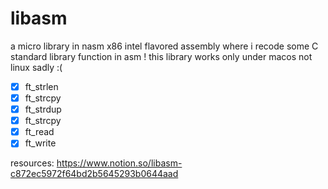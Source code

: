 # libasm
a micro library in nasm x86 intel flavored assembly where i recode some C standard library function in asm
! this library works only under macos not linux sadly :(
- [x] ft_strlen
- [x] ft_strcpy
- [x] ft_strdup
- [x] ft_strcpy
- [x] ft_read
- [x] ft_write

resources:
https://www.notion.so/libasm-c872ec5972f64bd2b5645293b0644aad
